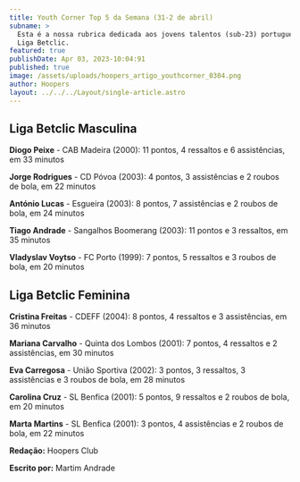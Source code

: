 ```yaml
---
title: Youth Corner Top 5 da Semana (31-2 de abril)
subname: >
  Esta é a nossa rubrica dedicada aos jovens talentos (sub-23) portugueses na
  Liga Betclic.
featured: true
publishDate: Apr 03, 2023-10:04:91
published: true
image: /assets/uploads/hoopers_artigo_youthcorner_0304.png
author: Hoopers
layout: ../../../Layout/single-article.astro
---
```

## Liga Betclic Masculina

**Diogo Peixe** - CAB Madeira (2000): 11 pontos, 4 ressaltos e 6 assistências, em 33 minutos

**Jorge Rodrigues** - CD Póvoa (2003): 4 pontos, 3 assistências e 2 roubos de bola, em 22 minutos

**António Lucas** - Esgueira (2003): 8 pontos, 7 assistências e 2 roubos de bola, em 24 minutos

**Tiago Andrade** - Sangalhos Boomerang (2003): 11 pontos e 3 ressaltos, em 35 minutos

**Vladyslav Voytso** - FC Porto (1999): 7 pontos, 5 ressaltos e 3 roubos de bola, em 20 minutos



## Liga Betclic Feminina

**Cristina Freitas** - CDEFF (2004): 8 pontos, 4 ressaltos e 3 assistências, em 36 minutos

**Mariana Carvalho** - Quinta dos Lombos (2001): 7 pontos, 4 ressaltos e 2 assistências, em 30 minutos

**Eva Carregosa** - União Sportiva (2002): 3 pontos, 3 ressaltos, 3 assistências e 3 roubos de bola, em 28 minutos

**Carolina Cruz** - SL Benfica (2001): 5 pontos, 9 ressaltos e 2 roubos de bola, em 20 minutos

**Marta Martins** - SL Benfica (2001): 3 pontos, 4 assistências e 2 roubos de bola, em 22 minutos



**Redação:** Hoopers Club

**Escrito por:** Martim Andrade